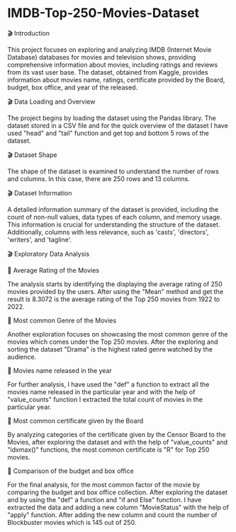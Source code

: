 # IMDB-Top-250-Movies-Dataset

🎬 Introduction

This project focuses on exploring and analyzing IMDB (Internet Movie Database) databases for movies and television shows, providing comprehensive information about movies, including ratings and reviews from its vast user base. The dataset, obtained from Kaggle, provides information about movies name, ratings, certificate provided by the Board, budget, box office, and year of the released.

🎬 Data Loading and Overview

The project begins by loading the dataset using the Pandas library. The dataset stored in a CSV file and for the quick overview of the dataset I have used "head" and "tail" function and get top and bottom 5 rows of the dataset.

🎬 Dataset Shape

The shape of the dataset is examined to understand the number of rows and columns. In this case, there are 250 rows and 13 columns.

🎬 Dataset Information

A detailed information summary of the dataset is provided, including the count of non-null values, data types of each column, and memory usage. This information is crucial for understanding the structure of the dataset. Additionally, columns with less relevance, such as 'casts', 'directors', 'writers', and 'tagline'.

🎬 Exploratory Data Analysis

📀 Average Rating of the Movies

The analysis starts by identifying the displaying the average rating of 250 movies provided by the users. After using the "Mean" method and get the result is 8.3072 is the average rating of the Top 250 movies from 1922 to 2022.

📀 Most common Genre of the Movies

Another exploration focuses on showcasing the most common genre of the movies which comes under the Top 250 movies. After the exploring and sorting the dataset "Drama" is the highest rated genre watched by the audience.

📀 Movies name released in the year

For further analysis, I have used the "def" a function to extract all the movies name released in the particular year and with the help of "value_counts" function I extracted the total count of movies in the particular year.

📀 Most common certificate given by the Board

By analyzing categories of the certificate given by the Censor Board to the Movies, after exploring the dataset and with the help of "value_counts" and "idxmax()" functions, the most common certificate is "R" for Top 250 movies.

📀 Comparison of the budget and box office

For the final analysis, for the most common factor of the movie by comparing the budget and box office collection. After exploring the dataset and by using the "def" a function and "if and Else" function. I have extracted the data and adding a new column "MovieStatus" with the help of "apply" function. After adding the new column and count the  number of Blockbuster movies which is 145 out of 250.
